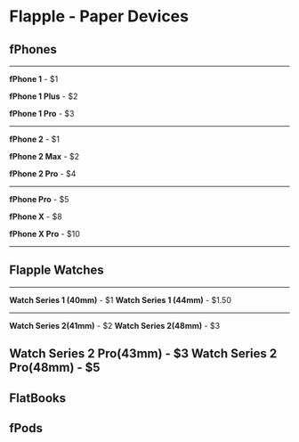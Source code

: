 # Flapple - Paper Devices

## fPhones

  --------------------------------------------
  **fPhone 1** - $1
  
  **fPhone 1 Plus** - $2
  
  **fPhone 1 Pro** - $3
 
  --------------------------------------------
  
  **fPhone 2** - $1
  
  **fPhone 2 Max** - $2
  
  **fPhone 2 Pro** - $4
  
  --------------------------------------------

  **fPhone Pro** - $5
  
  **fPhone X** - $8
  
  **fPhone X Pro** - $10

  --------------------------------------------

## Flapple Watches
  --------------------------------------------

  **Watch Series 1 (40mm)** - $1
  **Watch Series 1 (44mm)** - $1.50
  
  --------------------------------------------
  
  **Watch Series 2(41mm)** - $2
  **Watch Series 2(48mm)** - $3
  
  **Watch Series 2 Pro(43mm)** - $3
  **Watch Series 2 Pro(48mm)** - $5
  --------------------------------------------

  
  






## FlatBooks

## fPods



